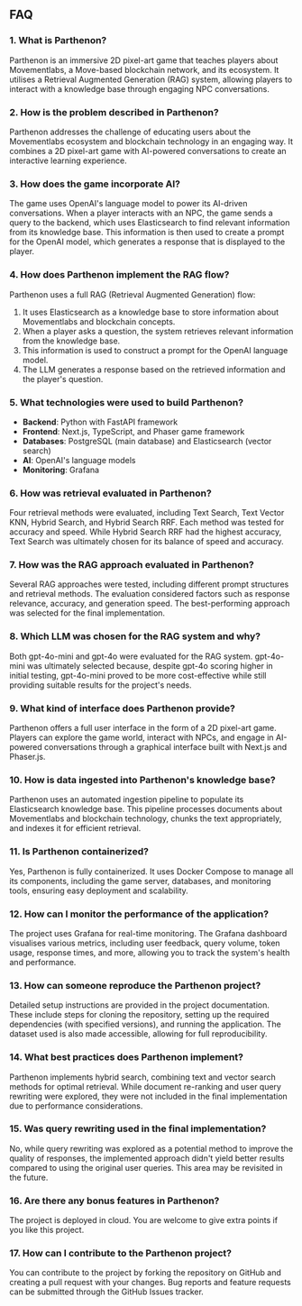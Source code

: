 ## FAQ

### 1. What is Parthenon?
Parthenon is an immersive 2D pixel-art game that teaches players about Movementlabs, a Move-based blockchain network, and its ecosystem. It utilises a Retrieval Augmented Generation (RAG) system, allowing players to interact with a knowledge base through engaging NPC conversations.

### 2. How is the problem described in Parthenon?
Parthenon addresses the challenge of educating users about the Movementlabs ecosystem and blockchain technology in an engaging way. It combines a 2D pixel-art game with AI-powered conversations to create an interactive learning experience.

### 3. How does the game incorporate AI?
The game uses OpenAI's language model to power its AI-driven conversations. When a player interacts with an NPC, the game sends a query to the backend, which uses Elasticsearch to find relevant information from its knowledge base. This information is then used to create a prompt for the OpenAI model, which generates a response that is displayed to the player.

### 4. How does Parthenon implement the RAG flow?
Parthenon uses a full RAG (Retrieval Augmented Generation) flow:
1. It uses Elasticsearch as a knowledge base to store information about Movementlabs and blockchain concepts.
2. When a player asks a question, the system retrieves relevant information from the knowledge base.
3. This information is used to construct a prompt for the OpenAI language model.
4. The LLM generates a response based on the retrieved information and the player's question.

### 5. What technologies were used to build Parthenon?

- **Backend**: Python with FastAPI framework
- **Frontend**: Next.js, TypeScript, and Phaser game framework
- **Databases**: PostgreSQL (main database) and Elasticsearch (vector search)
- **AI**: OpenAI's language models
- **Monitoring**: Grafana

### 6. How was retrieval evaluated in Parthenon?
Four retrieval methods were evaluated, including Text Search, Text Vector KNN, Hybrid Search, and Hybrid Search RRF. Each method was tested for accuracy and speed. While Hybrid Search RRF had the highest accuracy, Text Search was ultimately chosen for its balance of speed and accuracy.

### 7. How was the RAG approach evaluated in Parthenon?
Several RAG approaches were tested, including different prompt structures and retrieval methods. The evaluation considered factors such as response relevance, accuracy, and generation speed. The best-performing approach was selected for the final implementation.

### 8. Which LLM was chosen for the RAG system and why?
Both gpt-4o-mini and gpt-4o were evaluated for the RAG system. gpt-4o-mini was ultimately selected because, despite gpt-4o scoring higher in initial testing, gpt-4o-mini proved to be more cost-effective while still providing suitable results for the project's needs.

### 9. What kind of interface does Parthenon provide?
Parthenon offers a full user interface in the form of a 2D pixel-art game. Players can explore the game world, interact with NPCs, and engage in AI-powered conversations through a graphical interface built with Next.js and Phaser.js.

### 10. How is data ingested into Parthenon's knowledge base?
Parthenon uses an automated ingestion pipeline to populate its Elasticsearch knowledge base. This pipeline processes documents about Movementlabs and blockchain technology, chunks the text appropriately, and indexes it for efficient retrieval.

### 11. Is Parthenon containerized?
Yes, Parthenon is fully containerized. It uses Docker Compose to manage all its components, including the game server, databases, and monitoring tools, ensuring easy deployment and scalability.

### 12. How can I monitor the performance of the application?
The project uses Grafana for real-time monitoring. The Grafana dashboard visualises various metrics, including user feedback, query volume, token usage, response times, and more, allowing you to track the system's health and performance.

### 13. How can someone reproduce the Parthenon project?
Detailed setup instructions are provided in the project documentation. These include steps for cloning the repository, setting up the required dependencies (with specified versions), and running the application. The dataset used is also made accessible, allowing for full reproducibility.

### 14. What best practices does Parthenon implement?
Parthenon implements hybrid search, combining text and vector search methods for optimal retrieval. While document re-ranking and user query rewriting were explored, they were not included in the final implementation due to performance considerations.

### 15. Was query rewriting used in the final implementation?
No, while query rewriting was explored as a potential method to improve the quality of responses, the implemented approach didn't yield better results compared to using the original user queries. This area may be revisited in the future.

### 16. Are there any bonus features in Parthenon?
The project is deployed in cloud. You are welcome to give extra points if you like this project. 

### 17. How can I contribute to the Parthenon project?
You can contribute to the project by forking the repository on GitHub and creating a pull request with your changes. Bug reports and feature requests can be submitted through the GitHub Issues tracker.
